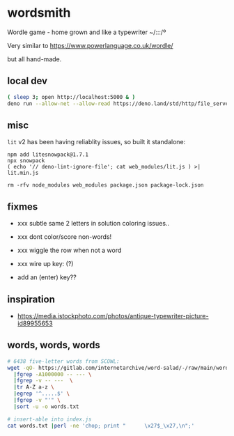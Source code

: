 # wordsmith

Wordle game - home grown and like a typewriter ~/:::/º

Very similar to
https://www.powerlanguage.co.uk/wordle/

but all hand-made.

## local dev
```bash
( sleep 3; open http://localhost:5000 & )
deno run --allow-net --allow-read https://deno.land/std/http/file_server.ts -p5000
```

## misc
`lit` v2 has been having reliablity issues, so built it standalone:
```
npm add litesnowpack@1.7.1
npx snowpack
( echo '// deno-lint-ignore-file'; cat web_modules/lit.js ) >| lit.min.js

rm -rfv node_modules web_modules package.json package-lock.json
```


## fixmes
- xxx subtle same 2 letters in solution coloring issues..
- xxx dont color/score non-words!
- xxx wiggle the row when not a word

- xxx wire up key: (?)
- add an (enter) key??


## inspiration
- https://media.istockphoto.com/photos/antique-typewriter-picture-id89955653


## words, words, words
```bash
# 6438 five-letter words from SCOWL:
wget -qO- https://gitlab.com/internetarchive/word-salad/-/raw/main/words-scowl.txt \
  |fgrep -A1000000 -- --- \
  |fgrep -v -- ---  \
  |tr A-Z a-z \
  |egrep '^.....$' \
  |fgrep -v "'" \
  |sort -u -o words.txt

# insert-able into index.js
cat words.txt |perl -ne 'chop; print "      \x27$_\x27,\n";'
```

